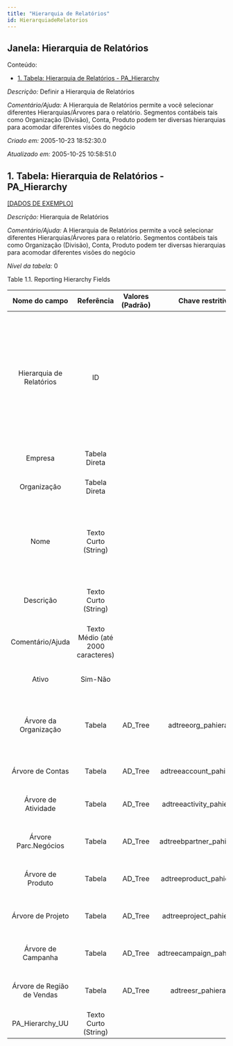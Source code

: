 ```yaml
---
title: "Hierarquia de Relatórios"
id: HierarquiadeRelatorios
---
```

<div id="d113019e1" class="section chapter">

<div class="titlepage">

<div>

<div>

## Janela: Hierarquia de Relatórios

</div>

</div>

</div>

<div class="toc">

<div class="toc-title">

Conteúdo:

</div>

  - <span class="section">[1. Tabela: Hierarquia de Relatórios -
    PA\_Hierarchy](#d113019e22)</span>

</div>

<span class="emphasis">*Descrição:* </span> Definir a Hierarquia de
Relatórios

<span class="emphasis">*Comentário/Ajuda:* </span>A Hierarquia de
Relatórios permite a você selecionar diferentes Hierarquias/Árvores
para o relatório. Segmentos contábeis tais como Organização (Divisão),
Conta, Produto podem ter diversas hierarquias para acomodar diferentes
visões do negócio

<span class="emphasis"> *Criado em:* </span>2005-10-23 18:52:30.0

<span class="emphasis">*Atualizado em:* </span>2005-10-25 10:58:51.0

<div id="d113019e22" class="section section">

<div class="titlepage">

<div>

<div>

## 1. Tabela: Hierarquia de Relatórios - PA\_Hierarchy

</div>

</div>

</div>

[\[DADOS DE EXEMPLO\]](data/PA_Hierarchy_data)

<span class="emphasis">*Descrição:*</span> Hierarquia de Relatórios

<span class="emphasis">*Comentário/Ajuda:* </span> A Hierarquia de
Relatórios permite a você selecionar diferentes Hierarquias/Árvores
para o relatório. Segmentos contábeis tais como Organização (Divisão),
Conta, Produto podem ter diversas hierarquias para acomodar diferentes
visões do negócio

<span class="emphasis">*Nível da tabela:* </span>0

</div>

<div id="d113019e39" class="table">

<div class="table-title">

Table 1.1. Reporting Hierarchy
Fields

</div>

<div class="table-contents">

|       Nome do campo        |            Referência             | Valores (Padrão) |      Chave restritiva       |                         Regra de validação                          |                                      Descrição                                       |                                                                                                     Comentário/Ajuda                                                                                                     |
| :------------------------: | :-------------------------------: | :--------------: | :-------------------------: | :-----------------------------------------------------------------: | :----------------------------------------------------------------------------------: | :----------------------------------------------------------------------------------------------------------------------------------------------------------------------------------------------------------------------: |
|  Hierarquia de Relatórios  |                ID                 |                  |                             |                                                                     | Optional Reporting Hierarchy - If not selected the default hierarchy trees are used. | Reporting Hierarchy allows you to select different Hierarchies/Trees for the report. Accounting Segments like Organization, Account, Product may have several hierarchies to accomodate different views on the business. |
|          Empresa           |           Tabela Direta           |                  |                             |                  AD\_Client.AD\_Client\_ID \< \> 0                  |                          (semelhante ao primeiro relatório)                          |                                                                                                   (ver o mesmo acima)                                                                                                    |
|        Organização         |           Tabela Direta           |                  |                             |                                                                     |                          (semelhante ao primeiro relatório)                          |                                                                                                   (ver o mesmo acima)                                                                                                    |
|            Nome            |       Texto Curto (String)        |                  |                             |                                                                     |                        Alphanumeric identifier of the entity                         |                                       The name of an entity (record) is used as an default search option in addition to the search key. The name is up to 60 characters in length.                                       |
|         Descrição          |       Texto Curto (String)        |                  |                             |                                                                     |                       Optional short description of the record                       |                                                                                       A description is limited to 255 characters.                                                                                        |
|      Comentário/Ajuda      | Texto Médio (até 2000 caracteres) |                  |                             |                                                                     |                                   Comment or Hint                                    |                                                                       The Help field contains a hint, comment or help about the use of this item.                                                                        |
|           Ativo            |              Sim-Não              |                  |                             |                                                                     |                          (semelhante ao primeiro relatório)                          |                                                                                                   (ver o mesmo acima)                                                                                                    |
|   Árvore da Organização    |              Tabela               |     AD\_Tree     |   adtreeorg\_pahierarchy    | AD\_Tree.TreeType='OO' AND AD\_Tree.AD\_Client\_ID=@AD\_Client\_ID@ |       Trees are used for (financial) reporting and security access (via role)        |                                                                          Trees are used for (finanial) reporting and security access (via role)                                                                          |
|      Árvore de Contas      |              Tabela               |     AD\_Tree     | adtreeaccount\_pahierarchy  | AD\_Tree.TreeType='EV' AND AD\_Tree.AD\_Client\_ID=@AD\_Client\_ID@ |                            Tree for Natural Account Tree                             |                                                                                                                                                                                                                          |
|    Árvore de Atividade     |              Tabela               |     AD\_Tree     | adtreeactivity\_pahierarchy | AD\_Tree.TreeType='AY' AND AD\_Tree.AD\_Client\_ID=@AD\_Client\_ID@ |                       Trees are used for (financial) reporting                       |                                                                                         Trees are used for (finanial) reporting                                                                                          |
|    Árvore Parc.Negócios    |              Tabela               |     AD\_Tree     | adtreebpartner\_pahierarchy | AD\_Tree.TreeType='BP' AND AD\_Tree.AD\_Client\_ID=@AD\_Client\_ID@ |                       Trees are used for (financial) reporting                       |                                                                                         Trees are used for (finanial) reporting                                                                                          |
|     Árvore de Produto      |              Tabela               |     AD\_Tree     | adtreeproduct\_pahierarchy  | AD\_Tree.TreeType='PR' AND AD\_Tree.AD\_Client\_ID=@AD\_Client\_ID@ |                       Trees are used for (financial) reporting                       |                                                                                         Trees are used for (finanial) reporting                                                                                          |
|     Árvore de Projeto      |              Tabela               |     AD\_Tree     | adtreeproject\_pahierarchy  | AD\_Tree.TreeType='PJ' AND AD\_Tree.AD\_Client\_ID=@AD\_Client\_ID@ |                       Trees are used for (financial) reporting                       |                                                                                         Trees are used for (finanial) reporting                                                                                          |
|     Árvore de Campanha     |              Tabela               |     AD\_Tree     | adtreecampaign\_pahierarchy | AD\_Tree.TreeType='MC' AND AD\_Tree.AD\_Client\_ID=@AD\_Client\_ID@ |                       Trees are used for (financial) reporting                       |                                                                                         Trees are used for (finanial) reporting                                                                                          |
| Árvore de Região de Vendas |              Tabela               |     AD\_Tree     |    adtreesr\_pahierarchy    | AD\_Tree.TreeType='SR' AND AD\_Tree.AD\_Client\_ID=@AD\_Client\_ID@ |                       Trees are used for (financial) reporting                       |                                                                                         Trees are used for (finanial) reporting                                                                                          |
|     PA\_Hierarchy\_UU      |       Texto Curto (String)        |                  |                             |                                                                     |                                                                                      |                                                                                                                                                                                                                          |

</div>

</div>

  

</div>
